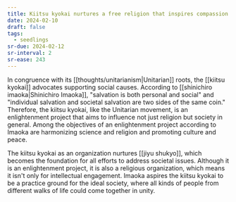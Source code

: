 ```yaml
---
title: Kiitsu kyokai nurtures a free religion that inspires compassion
date: 2024-02-10
draft: false
tags:
  - seedlings
sr-due: 2024-02-12
sr-interval: 2
sr-ease: 243
---
```

In congruence with its [[thoughts/unitarianism|Unitarian]]  roots, the [[kiitsu kyokai]] advocates supporting social causes. According to [[shinichiro imaoka|Shinichiro Imaoka]], "salvation is both personal and social" and "individual salvation and societal salvation are two sides of the same coin." Therefore, the kiitsu kyokai, like the Unitarian movement, is an enlightenment project that aims to influence not just religion but society in general. Among the objectives of an enlightenment project according to Imaoka are harmonizing science and religion and promoting culture and peace.

The kiitsu kyokai as an organization nurtures [[jiyu shukyo]], which becomes the foundation for all efforts to address societal issues. Although it is an enlightenment project, it is also a religious organization, which means it isn't only for intellectual engagement. Imaoka aspires the kiitsu kyokai to be a practice ground for the ideal society, where all kinds of people from different walks of life could come together in unity.